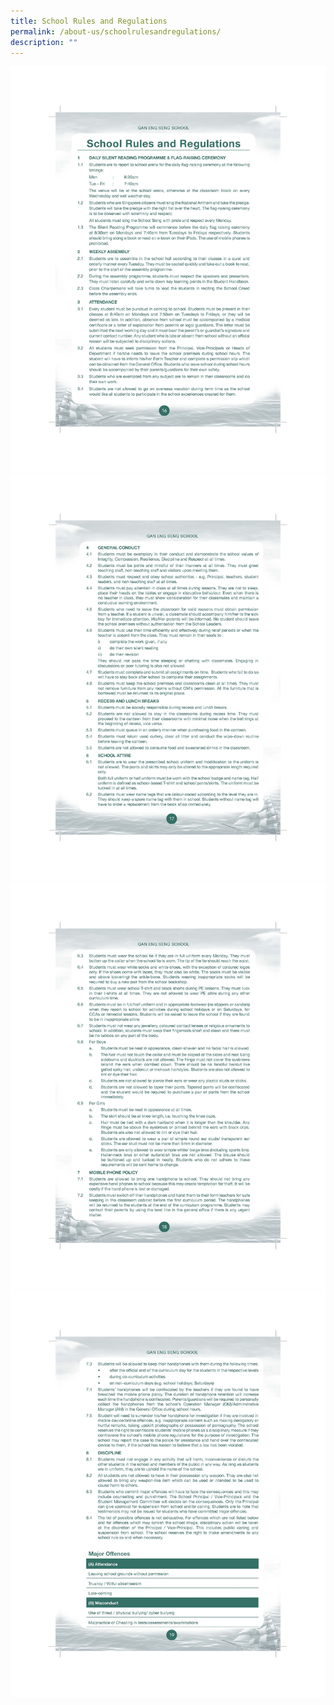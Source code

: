 ```yaml
---
title: School Rules and Regulations
permalink: /about-us/schoolrulesandregulations/
description: ""
---
```

![](/images/School%20Rules%20and%20Regulations_Page_1.jpg)
![](/images/School%20Rules%20and%20Regulations_Page_2.jpg)
![](/images/School%20Rules%20and%20Regulations_Page_3.jpg)
![](/images/School%20Rules%20and%20Regulations_Page_4.jpg)